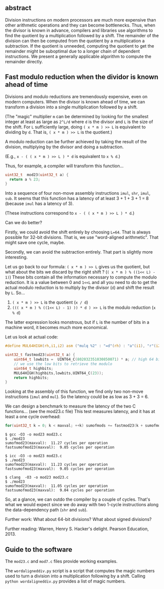 ## abstract


Division instructions on modern processors are much more expensive than other arithmetic operations and they can become bottlenecks. Thus, when the divisor is known in advance, compilers and libraries use algorithms to find the quotient by a multiplication followed by a shift. The remainder of the division can then be computed from the quotient by a multiplication a subtraction. If the quotient is unneeded, computing the quotient to get the remainder might be suboptimal due to a longer chain of dependent instructions. We present a generally applicable algorithm to compute the remainder directly.

## Fast modulo reduction when the dividor is known ahead of time

Divisions and modulo reductions are tremendously expensive, even on modern computers.
When the divisor is known ahead of time, we can transform a division into a single
multiplication followed by a shift.

(The "magic" multiplier ``m`` can be determined by looking for the smallest integer at least as large
as ``2^L/d`` where ``d`` is the divisor and ``L`` is the size of the shift. For ``L`` sufficiently large,
doing ``( x * m ) >> L`` is equivalent to dividing by ``d``. That is, ``( x * m ) >> L`` is the quotient.)

A modulo reduction can be further achieved
by taking the result of the division, multiplying by the divisor and doing a subtraction.

(E.g., ``x - ( ( x * m ) >> L ) * d`` is equivalent to ``x % d``.)

Thus, for example, a compiler will transform this function...

```C
uint32_t  mod23(uint32_t a) {
  return a % 23;
}
```

Into a sequence of four non-move assembly instructions  ``imul``,  ``shr``, ``imul``, ``sub``. It seems that this function has a latency of at least 3 + 1 + 3 + 1 = 8 (because  ``imul`` has a latency of 3).

(These instructions correspond to ``x - ( ( x * m ) >> L ) * d``.)

Can we do better?

Firstly, we could avoid the shift entirely by choosing ``L=64``. That is always possible for 32-bit divisions. That is, we use "word-aligned arithmetic". That might save one cycle, maybe.

Secondly, we can avoid the subtraction entirely. That part is slightly more interesting.

Let us go back to our formula: ``( x * m ) >> L`` gives us the quotient, but what about the bits we discard by the right shift ? (``( x * m ) % ((1<< L) - 1)``) These bits contain all the information necessary to compute the modulo reduction. It is a value between 0 and ``1<<L`` and all you need to do to get the actual modulo reduction is to multiply by the divisor (``d``) and shift the result by ``L``. So...

1. ``( x * m ) >> L`` is the quotient (``x / d``)
2. ``((( x * m ) % ((1<< L) - 1) )) * d ) >> L`` is the modulo reduction (``x % d``)

The latter expression looks monstrous, but if ``L`` is the number of bits in a machine word, it becomes much more economical.

Let us look at actual code:

```C
#define MUL64HIGH(rh,i1,i2) asm ("mulq %2" : "=d"(rh) : "a"(i1), "r"(i2) : "cc")

uint32_t fastmod23(uint32_t a) {
    uint64_t lowbits =  UINT64_C(802032351030850071) * a; // high 64 bits of this mult is the division
    // we use the low bits to retrieve the modulo
    uint64_t highbits;
    MUL64HIGH(highbits,lowbits,UINT64_C(23));
    return highbits;
}
```

Looking at the assembly of this function, we find only two non-move instructions (``imul`` and ``mul``). So the latency could be as low as 3 + 3 = 6.

We can design a benchmark to measure the latency of the two C functions... (see the mod23.c file) This test measures latency, and it has at least a one cycle overhead:

```C
for(uint32_t k = 0; k < maxval; ++k) sumofmods += fastmod23(k + sumofmods);
```


```
$ gcc -O3 -o mod23 mod23.c
$ ./mod23
sumofmod23(maxval):  11.27 cycles per operation
fastsumofmod23(maxval):  9.05 cycles per operation

$ icc -O3 -o mod23 mod23.c
$ ./mod23
sumofmod23(maxval):  11.23 cycles per operation
fastsumofmod23(maxval):  9.05 cycles per operation

$ clang  -O3 -o mod23 mod23.c
$ ./mod23
sumofmod23(maxval):  11.05 cycles per operation
fastsumofmod23(maxval):  9.04 cycles per operation
```

So, at a glance, we can outdo the compiler by a couple of cycles. That's what we would expect since we do away with two 1-cycle instructions along the data-dependency path (``shr`` and ``sub``).

Further work: What about 64-bit divisions? What about signed divisions?

Further reading: Warren, Henry S. Hacker's delight. Pearson Education, 2013.


## Guide to the software

The ``mod23.c`` and ``mod7.c`` files provide working examples.

The ``wordaligneddiv.py`` script is a script that computes the magic numbers used to
turn a division into a multiplication following by a shift. Calling ``python wordaligneddiv.py`` provides
a list of magic numbers. 
